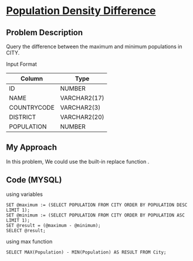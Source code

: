 # [Population Density Difference](https://www.hackerrank.com/challenges/population-density-difference/problem)

## Problem Description 
Query the difference between the maximum and minimum populations in CITY.

Input Format

| Column                    | Type                       | 
| --------------------------| ---------------------------|
| ID                        | NUMBER                     |
| NAME                      | VARCHAR2(17)               |
| COUNTRYCODE               | VARCHAR2(3)                |
| DISTRICT                  | VARCHAR2(20)               |
| POPULATION                | NUMBER                     |




## My Approach

In this problem, We could use the built-in replace function . 

## Code (MYSQL)
using variables
```
SET @maximum := (SELECT POPULATION FROM CITY ORDER BY POPULATION DESC LIMIT 1);
SET @minimum := (SELECT POPULATION FROM CITY ORDER BY POPULATION ASC LIMIT 1);
SET @result = (@maximum - @minimum);
SELECT @result;
```
using max function 
```
SELECT MAX(Population) - MIN(Population) AS RESULT FROM City;
```